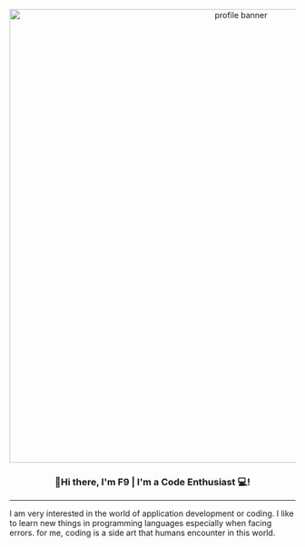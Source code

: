 
<p align="center">
      <img
        src="https://user-images.githubusercontent.com/65881558/148159098-ce04a6ef-93c7-4c5e-b1ce-3f2e88ac174f.png"
        alt="profile banner"
        width="800"
      />
 </p>
 
 <h3 align="center">👋Hi there, I'm F9 | I'm a Code Enthusiast 💻!</h3>
 
 <hr />
 
 <p>
   I am very interested in the world of application development or coding. I
   like to learn new things in programming languages ​​especially when facing
   errors. for me, coding is a side art that humans encounter in this world.
 </p>

<!---
fsembilan/fsembilan is a ✨ special ✨ repository because its `README.md` (this file) appears on your GitHub profile.
You can click the Preview link to take a look at your changes.
--->
